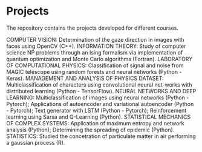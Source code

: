 # Projects

The repository contains the projects developed for different courses.

COMPUTER VISION: Determination of the gaze direction in images with faces using OpenCV (C++).
INFORMATION THEORY: Study of computer science NP problems through an Ising formalism via implementation of quantum optimization and Monte Carlo algorithms (Fortran).
LABORATORY OF COMPUTATIONAL PHYSICS: Classification of signal and noise from MAGIC telescope using random forests and neural networks (Python - Keras).
MANAGEMENT AND ANALYSIS OF PHYSICS DATASET: Multiclassification of characters using convolutional neural net-works with distributed learning (Python - TensorFlow).
NEURAL NETWORKS AND DEEP LEARNING: Multiclassification of images using neural networks (Python - Pytorch);
                                   Applications of autoencoder and variational autoencoder (Python - Pytorch);
                                   Text generator with LSTM (Python - Pytorch);
                                   Reinforcement learning using Sarsa and Q-Learning (Python).
STATISTICAL MECHANICS OF COMPLEX SYSTEMS: Application of maximum entropy and network analysis (Python); Determining the spreading of epidemic (Python).
STATISTICS: Studied the concetration of particulate matter in air performing a gaussian process (R).
